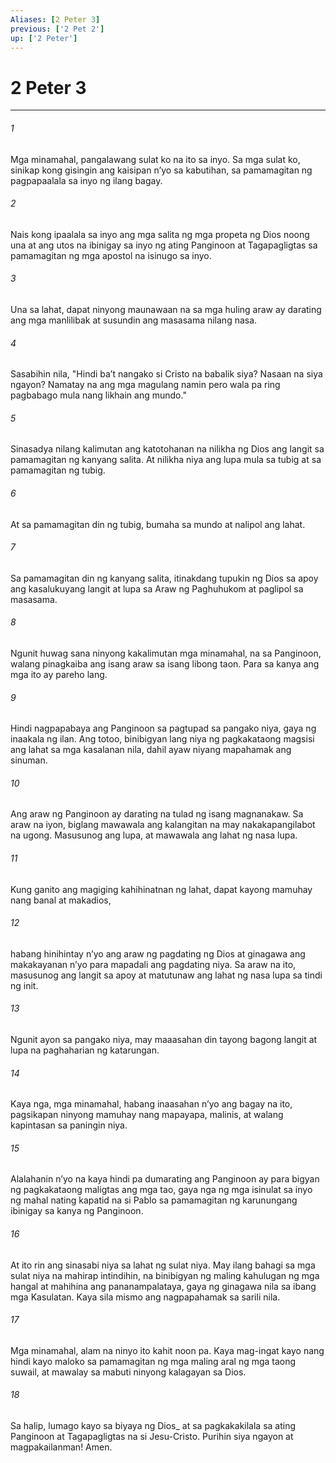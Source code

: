 ```yaml
---
Aliases: [2 Peter 3]
previous: ['2 Pet 2']
up: ['2 Peter']
---
```

# 2 Peter 3

***






















###### 1 










Mga minamahal, pangalawang sulat ko na ito sa inyo. Sa mga sulat ko, sinikap kong gisingin ang kaisipan nʼyo sa kabutihan, sa pamamagitan ng pagpapaalala sa inyo ng ilang bagay. 





















###### 2 










Nais kong ipaalala sa inyo ang mga salita ng mga propeta ng Dios noong una at ang utos na ibinigay sa inyo ng ating Panginoon at Tagapagligtas sa pamamagitan ng mga apostol na isinugo sa inyo. 





















###### 3 










Una sa lahat, dapat ninyong maunawaan na sa mga huling araw ay darating ang mga manlilibak at susundin ang masasama nilang nasa. 





















###### 4 










Sasabihin nila, "Hindi baʼt nangako si Cristo na babalik siya? Nasaan na siya ngayon? Namatay na ang mga magulang namin pero wala pa ring pagbabago mula nang likhain ang mundo." 





















###### 5 










Sinasadya nilang kalimutan ang katotohanan na nilikha ng Dios ang langit sa pamamagitan ng kanyang salita. At nilikha niya ang lupa mula sa tubig at sa pamamagitan ng tubig. 





















###### 6 










At sa pamamagitan din ng tubig, bumaha sa mundo at nalipol ang lahat. 





















###### 7 










Sa pamamagitan din ng kanyang salita, itinakdang tupukin ng Dios sa apoy ang kasalukuyang langit at lupa sa Araw ng Paghuhukom at paglipol sa masasama. 





















###### 8 










Ngunit huwag sana ninyong kakalimutan mga minamahal, na sa Panginoon, walang pinagkaiba ang isang araw sa isang libong taon. Para sa kanya ang mga ito ay pareho lang. 





















###### 9 










Hindi nagpapabaya ang Panginoon sa pagtupad sa pangako niya, gaya ng inaakala ng ilan. Ang totoo, binibigyan lang niya ng pagkakataong magsisi ang lahat sa mga kasalanan nila, dahil ayaw niyang mapahamak ang sinuman. 





















###### 10 










Ang araw ng Panginoon ay darating na tulad ng isang magnanakaw. Sa araw na iyon, biglang mawawala ang kalangitan na may nakakapangilabot na ugong. Masusunog ang lupa, at mawawala ang lahat ng nasa lupa. 





















###### 11 










Kung ganito ang magiging kahihinatnan ng lahat, dapat kayong mamuhay nang banal at makadios, 





















###### 12 










habang hinihintay nʼyo ang araw ng pagdating ng Dios at ginagawa ang makakayanan nʼyo para mapadali ang pagdating niya. Sa araw na ito, masusunog ang langit sa apoy at matutunaw ang lahat ng nasa lupa sa tindi ng init. 





















###### 13 










Ngunit ayon sa pangako niya, may maaasahan din tayong bagong langit at lupa na paghaharian ng katarungan. 





















###### 14 










Kaya nga, mga minamahal, habang inaasahan nʼyo ang bagay na ito, pagsikapan ninyong mamuhay nang mapayapa, malinis, at walang kapintasan sa paningin niya. 





















###### 15 










Alalahanin nʼyo na kaya hindi pa dumarating ang Panginoon ay para bigyan ng pagkakataong maligtas ang mga tao, gaya nga ng mga isinulat sa inyo ng mahal nating kapatid na si Pablo sa pamamagitan ng karunungang ibinigay sa kanya ng Panginoon. 





















###### 16 










At ito rin ang sinasabi niya sa lahat ng sulat niya. May ilang bahagi sa mga sulat niya na mahirap intindihin, na binibigyan ng maling kahulugan ng mga hangal at mahihina ang pananampalataya, gaya ng ginagawa nila sa ibang mga Kasulatan. Kaya sila mismo ang nagpapahamak sa sarili nila. 





















###### 17 










Mga minamahal, alam na ninyo ito kahit noon pa. Kaya mag-ingat kayo nang hindi kayo maloko sa pamamagitan ng mga maling aral ng mga taong suwail, at mawalay sa mabuti ninyong kalagayan sa Dios. 





















###### 18 










Sa halip, lumago kayo sa biyaya ng Dios_ at sa pagkakakilala sa ating Panginoon at Tagapagligtas na si Jesu-Cristo. Purihin siya ngayon at magpakailanman! Amen.
